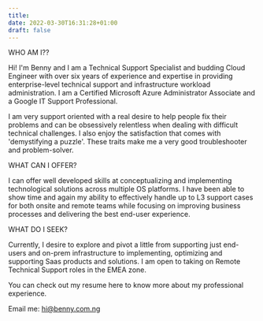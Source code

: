 ```yaml
---
title: 
date: 2022-03-30T16:31:28+01:00
draft: false
---
```


WHO AM I??

Hi! I'm Benny and I am a Technical Support Specialist and budding Cloud Engineer with over six years of experience and expertise in providing enterprise-level technical support and infrastructure workload administration. I am a Certified Microsoft Azure Administrator Associate and a Google IT Support Professional.

I am very support oriented with a real desire to help people fix their problems and can be obsessively relentless when dealing with difficult technical challenges. I also enjoy the satisfaction that comes with 'demystifying a puzzle'. These traits make me a very good troubleshooter and problem-solver.

WHAT CAN I OFFER?

I can offer well developed skills at conceptualizing and implementing technological solutions across multiple OS platforms. I have been able to show time and again my ability to effectively handle up to L3 support cases for both onsite and remote teams while focusing on improving business processes and delivering the best end-user experience. 

WHAT DO I SEEK?

Currently, I desire to explore and pivot a little from supporting just end-users and on-prem infrastructure to implementing, optimizing and supporting Saas products and solutions. I am open to taking on Remote Technical Support roles in the EMEA zone.


You can check out my resume here to know more about my professional experience.

Email me: hi@benny.com.ng
